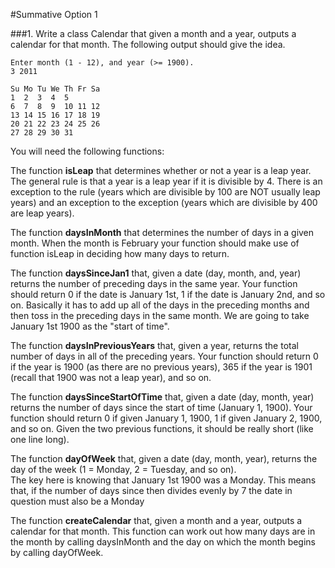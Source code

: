 #Summative Option 1

###1. Write a class Calendar that given a month and a year, outputs a calendar for that month. The following output should give the idea. 

    Enter month (1 - 12), and year (>= 1900). 
    3 2011 

    Su Mo Tu We Th Fr Sa 
    1  2  3  4  5  
    6  7  8  9  10 11 12 
    13 14 15 16 17 18 19 
    20 21 22 23 24 25 26 
    27 28 29 30 31 

You will need the following functions: 

The function **isLeap** that determines whether or not a year is a leap year. 
The general rule is that a year is a leap year if it is divisible by 4. There is an exception to the rule (years which are divisible by 100 are NOT usually leap years) and an exception to the exception (years which are divisible by 400 are leap years). 

The function **daysInMonth** that determines the number of days in a given month.
When the month is February your function should make use of function isLeap in deciding how many days to return.

The function **daysSinceJan1** that, given a date (day, month, and, year) returns the number of preceding days in the same year. Your function should return 0 if the date is January 1st, 1 if the date is January 2nd, and so on. Basically it has to add up all of the days in the preceding months and then toss in the preceding days in the same month. We are going to take January 1st 1900 as the "start of time". 

The function **daysInPreviousYears** that, given a year, returns the total number of days in all of the preceding years. Your function should return 0 if the year is 1900 (as there are no previous years), 365 if the year is 1901 (recall that 1900 was not a leap year), and so on. 

The function **daysSinceStartOfTime** that, given a date (day, month, year) returns the number of days since the start of time (January 1, 1900). Your function should return 0 if given January 1, 1900, 1 if given January 2, 1900, and so on. Given the two previous functions, it should be really short (like one line long). 

The function **dayOfWeek** that, given a date (day, month, year), returns the day of the week (1 = Monday, 2 = Tuesday, and so on).  
The key here is knowing that January 1st 1900 was a Monday. This means that, if the number of days since then divides evenly by 7 the date in question must also be a Monday

The function **createCalendar** that, given a month and a year, outputs a calendar for that month. This function can work out how many days are in the month by calling daysInMonth and the day on which the month begins by calling dayOfWeek. 
